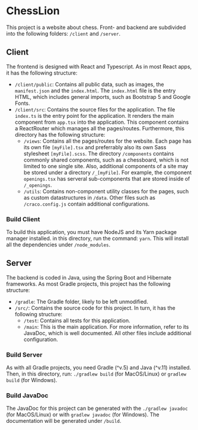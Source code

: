 # ChessLion

This project is a website about chess. Front- and backend are subdivided into the
following folders: `/client` and `/server`.


## Client

The frontend is designed with React and Typescript. As in most React apps, it has the
following structure:
- `/client/public`:
  Contains all public data, such as images, the `manifest.json` and the `index.html`.
  The `index.html` file is the entry HTML, which includes general imports, such as
  Bootstrap 5 and Google Fonts.
- `/client/src`:
  Contains the source files for the application. The file `index.ts` is the entry point
  for the application. It renders the main component from `app.tsx` into the application.
  This component contains a ReactRouter which manages all the pages/routes. Furthermore,
  this directory has the following structure:
  - `/views`:
    Contains all the pages/routes for the website. Each page has its own file `[myFile].tsx`
    and preferrably also its own Sass stylesheet `[myFile].scss`. The directory `/components`
    contains commonly shared components, such as a chessboard, which is not limited to one single
    site. Also, additional components of a site may be stored under a directory `/_[myFile]`.
    For example, the component `openings.tsx` has serveral sub-components that are stored inside
    of `/_openings`.
  - `/utils`:
    Contains non-component utility classes for the pages, such as custom datastructures in
    `/data`.
  Other files such as `/craco.config.js` contain additional configurations.

### Build Client
To build this application, you must have NodeJS and its Yarn package manager installed.
in this directory, run the command: `yarn`. This will install all the dependencies
under `/node_modules`.


## Server

The backend is coded in Java, using the Spring Boot and Hibernate frameworks. As most Gradle projects,
this project has the following structure:
- `/gradle`:
  The Gradle folder, likely to be left unmodified.
- `/src/`:
  Contains the source code for this project. In turn, it has the following structure:
  - `/test`:
    Contains all tests for this application.
  - `/main`:
    This is the main application. For more information, refer to its JavaDoc,
    which is well documented.
All other files include additional configuration.

### Build Server

As with all Gradle projects, you need Gradle (^v.5) and Java (^v.11) installed.
Then, in this directory, run: `./gradlew build` (for MacOS/Linux) or `gradlew build`
(for Windows).

### Build JavaDoc

The JavaDoc for this project can be generated with the `./gradlew javadoc` (for MacOS/Linux)
or with `gradlew javadoc` (for Windows). The documentation will be generated under `/build`.
